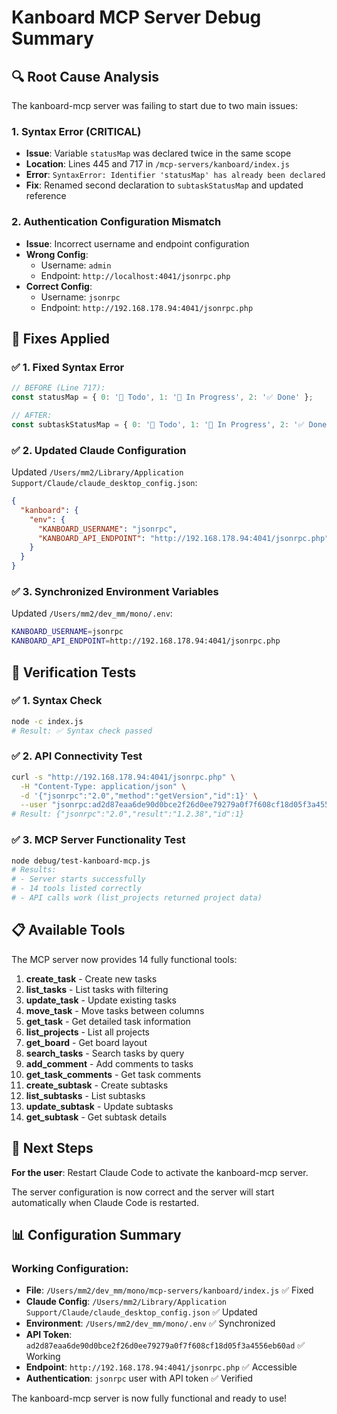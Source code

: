 # Kanboard MCP Server Debug Summary

## 🔍 Root Cause Analysis

The kanboard-mcp server was failing to start due to two main issues:

### 1. **Syntax Error (CRITICAL)**
- **Issue**: Variable `statusMap` was declared twice in the same scope
- **Location**: Lines 445 and 717 in `/mcp-servers/kanboard/index.js`
- **Error**: `SyntaxError: Identifier 'statusMap' has already been declared`
- **Fix**: Renamed second declaration to `subtaskStatusMap` and updated reference

### 2. **Authentication Configuration Mismatch**
- **Issue**: Incorrect username and endpoint configuration
- **Wrong Config**: 
  - Username: `admin` 
  - Endpoint: `http://localhost:4041/jsonrpc.php`
- **Correct Config**:
  - Username: `jsonrpc`
  - Endpoint: `http://192.168.178.94:4041/jsonrpc.php`

## 🔧 Fixes Applied

### ✅ 1. Fixed Syntax Error
```javascript
// BEFORE (Line 717):
const statusMap = { 0: '📝 Todo', 1: '🔄 In Progress', 2: '✅ Done' };

// AFTER:
const subtaskStatusMap = { 0: '📝 Todo', 1: '🔄 In Progress', 2: '✅ Done' };
```

### ✅ 2. Updated Claude Configuration
Updated `/Users/mm2/Library/Application Support/Claude/claude_desktop_config.json`:
```json
{
  "kanboard": {
    "env": {
      "KANBOARD_USERNAME": "jsonrpc",
      "KANBOARD_API_ENDPOINT": "http://192.168.178.94:4041/jsonrpc.php"
    }
  }
}
```

### ✅ 3. Synchronized Environment Variables
Updated `/Users/mm2/dev_mm/mono/.env`:
```bash
KANBOARD_USERNAME=jsonrpc
KANBOARD_API_ENDPOINT=http://192.168.178.94:4041/jsonrpc.php
```

## 🧪 Verification Tests

### ✅ 1. Syntax Check
```bash
node -c index.js
# Result: ✅ Syntax check passed
```

### ✅ 2. API Connectivity Test
```bash
curl -s "http://192.168.178.94:4041/jsonrpc.php" \
  -H "Content-Type: application/json" \
  -d '{"jsonrpc":"2.0","method":"getVersion","id":1}' \
  --user "jsonrpc:ad2d87eaa6de90d0bce2f26d0ee79279a0f7f608cf18d05f3a4556eb60ad"
# Result: {"jsonrpc":"2.0","result":"1.2.38","id":1}
```

### ✅ 3. MCP Server Functionality Test
```bash
node debug/test-kanboard-mcp.js
# Results:
# - Server starts successfully
# - 14 tools listed correctly
# - API calls work (list_projects returned project data)
```

## 📋 Available Tools

The MCP server now provides 14 fully functional tools:

1. **create_task** - Create new tasks
2. **list_tasks** - List tasks with filtering
3. **update_task** - Update existing tasks
4. **move_task** - Move tasks between columns
5. **get_task** - Get detailed task information
6. **list_projects** - List all projects
7. **get_board** - Get board layout
8. **search_tasks** - Search tasks by query
9. **add_comment** - Add comments to tasks
10. **get_task_comments** - Get task comments
11. **create_subtask** - Create subtasks
12. **list_subtasks** - List subtasks
13. **update_subtask** - Update subtasks
14. **get_subtask** - Get subtask details

## 🚀 Next Steps

**For the user**: Restart Claude Code to activate the kanboard-mcp server.

The server configuration is now correct and the server will start automatically when Claude Code is restarted.

## 📊 Configuration Summary

### Working Configuration:
- **File**: `/Users/mm2/dev_mm/mono/mcp-servers/kanboard/index.js` ✅ Fixed
- **Claude Config**: `/Users/mm2/Library/Application Support/Claude/claude_desktop_config.json` ✅ Updated
- **Environment**: `/Users/mm2/dev_mm/mono/.env` ✅ Synchronized
- **API Token**: `ad2d87eaa6de90d0bce2f26d0ee79279a0f7f608cf18d05f3a4556eb60ad` ✅ Working
- **Endpoint**: `http://192.168.178.94:4041/jsonrpc.php` ✅ Accessible
- **Authentication**: `jsonrpc` user with API token ✅ Verified

The kanboard-mcp server is now fully functional and ready to use!